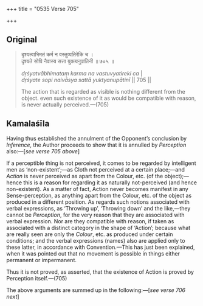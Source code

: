 +++
title = "0535 Verse 705"

+++
## Original 
>
> दृश्यत्वाभिमतं कर्म न वस्तुव्यतिरेकि च ।  
> दृश्यते सोपि नैवास्य सत्ता युक्त्यनुपातिनी ॥ ७०५ ॥ 
>
> *dṛśyatvābhimataṃ karma na vastuvyatireki ca* \|  
> *dṛśyate sopi naivāsya sattā yuktyanupātinī* \|\| 705 \|\| 
>
> The action that is regarded as visible is nothing different from the object. even such existence of it as would be compatible with reason, is never actually perceived.—(705)



## Kamalaśīla

Having thus established the annulment of the Opponent’s conclusion by *Inference*, the Author proceeds to show that it is annulled by *Perception* also:—[*see verse 705 above*]

If a perceptible thing is not perceived, it comes to be regarded by intelligent men as ‘non-existent’;—as Cloth not perceived at a certain place;—and *Action* is never perceived as apart from the Colour, etc. (of the object);—hence this is a reason for regarding it as naturally not-perceived (and hence non-existent). As a matter of fact, Action never becomes manifest in any Sense-perception, as anything apart from the Colour, etc. of the object as produced in a different position. As regards such notions associated with verbal expressions, as ‘Throwing up’, ‘Throwing down’ and the like,—they cannot be *Perception*, for the very reason that they are associated with verbal expression. Nor are they compatible with reason, if taken as associated with a distinct category in the shape of ‘Action’; because what are really seen are only the *Colour*, etc. as produced under certain conditions; and the verbal expressions (names) also are applied only to these latter, in accordance with Convention.—This has just been explained, when it was pointed out that no movement is possible in things either permanent or impermanent.

Thus it is not proved, as asserted, that the existence of Action is proved by Perception itself.—(705)

The above arguments are summed up in the following:—[*see verse 706 next*]


